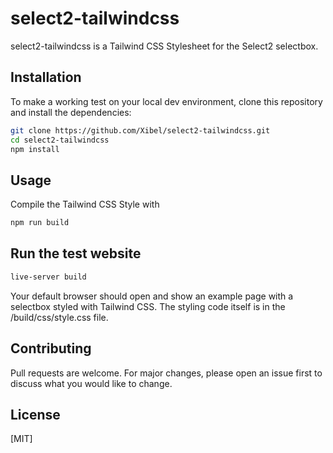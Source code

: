 # select2-tailwindcss

select2-tailwindcss is a Tailwind CSS Stylesheet for the Select2 selectbox.

## Installation

To make a working test on your local dev environment, clone this repository and install the dependencies: 

```bash
git clone https://github.com/Xibel/select2-tailwindcss.git
cd select2-tailwindcss
npm install
```

## Usage

Compile the Tailwind CSS Style with
```bash
npm run build
```
## Run the test website

```bash
live-server build
```
Your default browser should open and show an example page with a selectbox styled with Tailwind CSS. The styling code itself is in the /build/css/style.css file.

## Contributing
Pull requests are welcome. For major changes, please open an issue first to discuss what you would like to change.

## License
[MIT]
